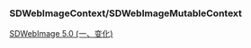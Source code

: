### SDWebImageContext/SDWebImageMutableContext

[SDWebImage 5.0 (一、变化)](https://www.jianshu.com/p/cfde8db5c051)

